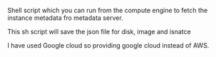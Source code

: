 Shell script which you can run from the compute engine to 
fetch the instance metadata fro metadata server.

This sh script will save the json file for disk, image and isnatce

I have used Google cloud so providing google cloud instead of AWS.
